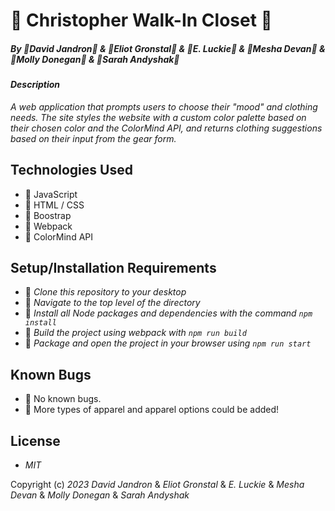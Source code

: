 # 🧢 Christopher Walk-In Closet 🧢

##### By 🎩_David Jandron_🎩 & 🎩_Eliot Gronstal_🎩 & 🎩_E. Luckie_🎩 & 🎩_Mesha Devan_🎩 & 🎩_Molly Donegan_🎩 & 🎩_Sarah Andyshak_🎩

#### _Description_

_A web application that prompts users to choose their "mood" and clothing needs. The site styles the website with a custom color palette based on their chosen color and the ColorMind API, and returns clothing suggestions based on their input from the gear form._

## Technologies Used

* 👟 JavaScript
* 👟 HTML / CSS
* 👟 Boostrap
* 👟 Webpack
* 👟 ColorMind API

## Setup/Installation Requirements

* 🥼 _Clone this repository to your desktop_
* 👖 _Navigate to the top level of the directory_
* 🥼 _Install all Node packages and dependencies with the command ``npm install``_
* 👖 _Build the project using webpack with ``npm run build``_
* 🥼 _Package and open the project in your browser using ``npm run start``_

## Known Bugs

* 🥾 No known bugs.
* 🥾 More types of apparel and apparel options could be added!

## License

* _MIT_

Copyright (c) _2023_  _David Jandron_ & _Eliot Gronstal_ & _E. Luckie_ & _Mesha Devan_ & _Molly Donegan_ & _Sarah Andyshak_